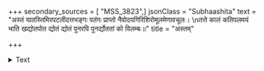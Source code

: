 +++
secondary_sources = [ "MSS_3823",]
jsonClass = "Subhaashita"
text = "अस्तं यातस्तिमिरपटलीदत्तभङ्गः पतंगः प्राप्तो नैवोदयगिरिशिरोमूलमेणावचूलः।  \nतत्ते कालं कतिपलमयं भाति खद्योतपोत द्योतं द्योतं पुनरपि पुनर्द्योततां को विलम्बः॥"
title = "अस्तम्"

+++

<details><summary>Text</summary>

अस्तं यातस्तिमिरपटलीदत्तभङ्गः पतंगः प्राप्तो नैवोदयगिरिशिरोमूलमेणावचूलः।  
तत्ते कालं कतिपलमयं भाति खद्योतपोत द्योतं द्योतं पुनरपि पुनर्द्योततां को विलम्बः॥
</details>
